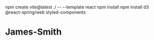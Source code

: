 npm create vite@latest ./ -- --template react
npm install
npm install d3 @react-spring/web styled-components
# James-Smith
